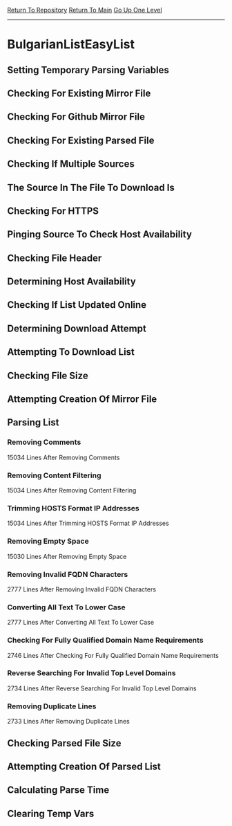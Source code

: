 [Return To Repository](https://github.com/deathbybandaid/piholeparser/)
[Return To Main](https://github.com/deathbybandaid/piholeparser/blob/master/RecentRunLogs/Mainlog.md)
[Go Up One Level](https://github.com/deathbybandaid/piholeparser/blob/master/RecentRunLogs/TopLevelScripts/30-Processing-External-Blacklists.md)
____________________________________
# BulgarianListEasyList
## Setting Temporary Parsing Variables
## Checking For Existing Mirror File
## Checking For Github Mirror File
## Checking For Existing Parsed File
## Checking If Multiple Sources
## The Source In The File To Download Is
## Checking For HTTPS
## Pinging Source To Check Host Availability
## Checking File Header
## Determining Host Availability
## Checking If List Updated Online
## Determining Download Attempt
## Attempting To Download List
## Checking File Size
## Attempting Creation Of Mirror File
## Parsing List
### Removing Comments
15034 Lines After Removing Comments
### Removing Content Filtering
15034 Lines After Removing Content Filtering
### Trimming HOSTS Format IP Addresses
15034 Lines After Trimming HOSTS Format IP Addresses
### Removing Empty Space
15030 Lines After Removing Empty Space
### Removing Invalid FQDN Characters
2777 Lines After Removing Invalid FQDN Characters
### Converting All Text To Lower Case
2777 Lines After Converting All Text To Lower Case
### Checking For Fully Qualified Domain Name Requirements
2746 Lines After Checking For Fully Qualified Domain Name Requirements
### Reverse Searching For Invalid Top Level Domains
2734 Lines After Reverse Searching For Invalid Top Level Domains
### Removing Duplicate Lines
2733 Lines After Removing Duplicate Lines
## Checking Parsed File Size
## Attempting Creation Of Parsed List
## Calculating Parse Time
## Clearing Temp Vars
